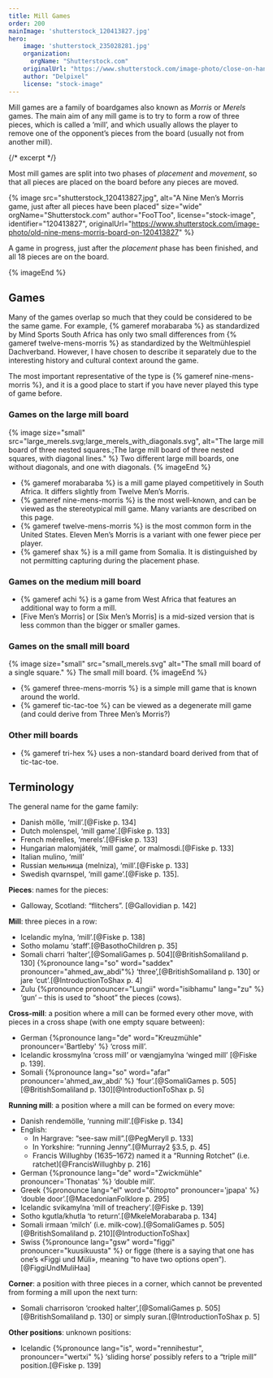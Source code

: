 ```yaml
---
title: Mill Games
order: 200
mainImage: 'shutterstock_120413827.jpg'
hero:
    image: 'shutterstock_235028281.jpg'
    organization:
      orgName: "Shutterstock.com" 
    originalUrl: "https://www.shutterstock.com/image-photo/close-on-hand-old-man-playing-235028281"
    author: "Delpixel"
    license: "stock-image"
---
```

<p class="lead">Mill games are a family of boardgames also known as <em>Morris</em> or
<em>Merels</em> games. The main aim of any mill game is to try to form a row of
three pieces, which is called a ‘mill’, and which usually allows the player to
remove one of the opponent’s pieces from the board (usually not from another
mill).</p>


{/* excerpt */}

Most mill games are split into two phases of *placement* and *movement*, so that
all pieces are placed on the board before any pieces are moved.

{% image 
    src="shutterstock_120413827.jpg",
    alt="A Nine Men’s Morris game, just after all pieces have been placed"
    size="wide"
    orgName="Shutterstock.com"
    author="FooTToo",
    license="stock-image",
    identifier="120413827",
    originalUrl="https://www.shutterstock.com/image-photo/old-nine-mens-morris-board-on-120413827" %}

A game in progress, just after the *placement* phase has been finished, and all
18 pieces are on the board.

{% imageEnd %}

## Games

Many of the games overlap so much that they could be considered to be the same
game. For example, {% gameref morabaraba %} as standardized by Mind Sports
South Africa has only two small differences from {% gameref twelve-mens-morris
%} as standardized by the <span class="noun" lang="de">Weltmühlespiel Dachverband</span>.
However, I have chosen to describe it separately due to the interesting history
and cultural context around the game.

The most important representative of the type is {% gameref nine-mens-morris %},
and it is a good place to start if you have never played this type of game
before.

### Games on the large mill board

{% image
    size="small"
    src="large_merels.svg;large_merels_with_diagonals.svg",
    alt="The large mill board of three nested squares.;The large mill board of three nested squares, with diagonal lines." %}
Two different large mill boards, one without diagonals, and one with diagonals.
{% imageEnd %}

* {% gameref morabaraba %} is a mill game played competitively in South Africa. It differs slightly from Twelve Men’s Morris.
* {% gameref nine-mens-morris %} is the most well-known, and can be viewed as the stereotypical mill game. Many variants are described on this page.
* {% gameref twelve-mens-morris %} is the most common form in the United States. Eleven Men’s Morris is a variant with one fewer piece per player.
* {% gameref shax %} is a mill game from Somalia. It is distinguished by not permitting capturing during the placement phase.

### Games on the medium mill board

* {% gameref achi %} is a game from West Africa that features an additional way to form a mill.
* [Five Men’s Morris] or [Six Men’s Morris] is a mid-sized version that is less common than the bigger or smaller games.

### Games on the small mill board

{% image size="small" src="small_merels.svg" alt="The small mill board of a single square." %}
The small mill board.
{% imageEnd %}

* {% gameref three-mens-morris %} is a simple mill game that is known around the world.
* {% gameref tic-tac-toe %} can be viewed as a degenerate mill game (and could derive from Three Men’s Morris?)

### Other mill boards

* {% gameref tri-hex %} uses a non-standard board derived from that of tic-tac-toe.

## Terminology

The general name for the game family:

* Danish <span lang="da">mölle</span>, ‘mill’.[@Fiske p. 134]
* Dutch <span lang="nl">molenspel</span>, ‘mill game’.[@Fiske p. 133]
* French <span lang="fr">mérelles</span>, ‘merels’.[@Fiske p. 133]
* Hungarian <span lang="hu">malomjáték</span>, ‘mill game’, or <span lang="hu">malmosdi</span>.[@Fiske p. 133]
* Italian <span lang="it">mulino</span>, ‘mill’
* Russian <span lang="ru">мельница</span> (<span lang="ru-Latn">melniza</span>), ‘mill’.[@Fiske p. 133]
* Swedish <span lang="sv">qvarnspel</span>, ‘mill game’.[@Fiske p. 135].

**Pieces**: names for the pieces:

* Galloway, Scotland: “flitchers”. [@Gallovidian p. 142]

**Mill**: three pieces in a row:

* Icelandic <span lang="is">mylna</span>, ‘mill’.[@Fiske p. 138]
* Sotho <span lang="st">molamu</span> ‘staff’.[@BasothoChildren p. 35]
* Somali <span lang="so">charri</span> ‘halter’,[@SomaliGames p.
  504][@BritishSomaliland p. 130] {%pronounce lang="so" word="saddex"
  pronouncer="ahmed_aw_abdi"%} ‘three’,[@BritishSomaliland p. 130] or <span
  lang="so">jare</span> ‘cut’.[@IntroductionToShax p. 4]
* Zulu {%pronounce pronouncer="Lungii" word="isibhamu" lang="zu" %} ‘gun’ – this
  is used to “shoot” the pieces (cows).

**Cross-mill**: a position where a mill can be formed every other move, with
pieces in a cross shape (with one empty square between):

* German {%pronounce lang="de" word="Kreuzmühle" pronouncer='Bartleby' %} ‘cross
  mill’.
* Icelandic <span lang="is">krossmylna</span> ‘cross mill’ or <span
  lang="is">vængjamylna</span> ‘winged mill’ [@Fiske p. 139].
* Somali {%pronounce lang="so" word="afar" pronouncer='ahmed_aw_abdi' %}
  ‘four’.[@SomaliGames p. 505][@BritishSomaliland p. 130][@IntroductionToShax p.
  5]

**Running mill**: a position where a mill can be formed on every move:

* Danish <span lang="da">rendemölle</span>, ‘running mill’.[@Fiske p. 134]
* English:
    * In Hargrave: “see-saw mill”.[@PegMeryll p. 133]
    * In Yorkshire: “running Jenny”.[@Murray2 §3.5, p. 45]
    * Francis Willughby (1635–1672) named it a “Running Rotchet” (i.e. ratchet)[@FrancisWillughby p. 216]
* German {%pronounce lang="de" word="Zwickmühle" pronouncer='Thonatas' %}
  ‘double mill’.
* Greek {%pronounce lang="el" word="δίπορτο" pronouncer='jpapa' %} ‘double
  door’.[@MacedonianFolklore p. 295]
* Icelandic <span lang="is">svikamylna</span> ‘mill of treachery’.[@Fiske p.
  139]
* Sotho <span lang="st">kgutla</span>/<span lang="st">khutla</span> ‘to
  return’.[@MkeleMorabaraba p. 134]
* Somali <span lang="so">irmaan</span> ‘milch’ (i.e. milk-cow).[@SomaliGames p.
  505][@BritishSomaliland p. 210][@IntroductionToShax]
* Swiss {%pronounce lang="gsw" word="figgi" pronouncer="kuusikuusta" %} or <span
  lang="gsw">figge</span> (there is a saying that one has one’s <span
  lang="gsw">«Figgi und Müli»</span>, meaning “to have two options
  open”).[@FiggiUndMuliHaa]

**Corner**: a position with three pieces in a corner, which cannot be prevented
from forming a mill upon the next turn:

* Somali <span lang="so">charrisoron</span> ‘crooked halter’,[@SomaliGames p.
  505][@BritishSomaliland p. 130] or simply <span
  lang="so">suran</span>.[@IntroductionToShax p. 5]

**Other positions**: unknown positions:

* Icelandic {%pronounce lang="is", word="rennihestur", pronouncer="wertxi" %}
  ‘sliding horse’ possibly refers to a “triple mill” position.[@Fiske p. 139]
